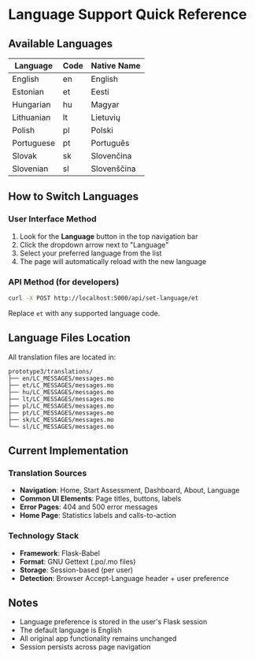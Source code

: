 # Language Support Quick Reference

## Available Languages

| Language | Code | Native Name |
|----------|------|-------------|
| English | en | English |
| Estonian | et | Eesti |
| Hungarian | hu | Magyar |
| Lithuanian | lt | Lietuvių |
| Polish | pl | Polski |
| Portuguese | pt | Português |
| Slovak | sk | Slovenčina |
| Slovenian | sl | Slovenščina |

## How to Switch Languages

### User Interface Method
1. Look for the **Language** button in the top navigation bar
2. Click the dropdown arrow next to "Language"
3. Select your preferred language from the list
4. The page will automatically reload with the new language

### API Method (for developers)
```bash
curl -X POST http://localhost:5000/api/set-language/et
```

Replace `et` with any supported language code.

## Language Files Location
All translation files are located in:
```
prototype3/translations/
├── en/LC_MESSAGES/messages.mo
├── et/LC_MESSAGES/messages.mo
├── hu/LC_MESSAGES/messages.mo
├── lt/LC_MESSAGES/messages.mo
├── pl/LC_MESSAGES/messages.mo
├── pt/LC_MESSAGES/messages.mo
├── sk/LC_MESSAGES/messages.mo
└── sl/LC_MESSAGES/messages.mo
```

## Current Implementation

### Translation Sources
- **Navigation**: Home, Start Assessment, Dashboard, About, Language
- **Common UI Elements**: Page titles, buttons, labels
- **Error Pages**: 404 and 500 error messages
- **Home Page**: Statistics labels and calls-to-action

### Technology Stack
- **Framework**: Flask-Babel
- **Format**: GNU Gettext (.po/.mo files)
- **Storage**: Session-based (per user)
- **Detection**: Browser Accept-Language header + user preference

## Notes
- Language preference is stored in the user's Flask session
- The default language is English
- All original app functionality remains unchanged
- Session persists across page navigation

